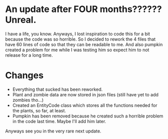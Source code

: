# An update after FOUR months?????? Unreal.
I have a life, you know. Anyways, I lost inspiration to code this for a bit because the code was so horrible. So I decided to
rework the 4 files that have 60 lines of code so that they can be readable to me. And also pumpkin created a problem for
me while I was testing him so expect him to not release for a long time.

# Changes
* Everything that sucked has been reworked.
* Plant and zombie data are now stored in json files (still have yet to add zombies tho...)
* Created an EntityCode class which stores all the functions needed for the plants, so far, at least.
* Pumpkin has been removed because he created such a horrible problem in the code last time. Maybe I'll add him later.

Anyways see you in the very rare next update.
